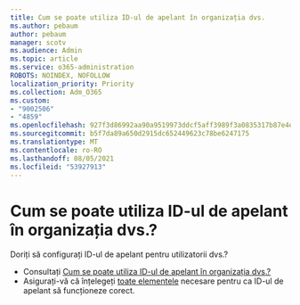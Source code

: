 ```yaml
---
title: Cum se poate utiliza ID-ul de apelant în organizația dvs.
ms.author: pebaum
author: pebaum
manager: scotv
ms.audience: Admin
ms.topic: article
ms.service: o365-administration
ROBOTS: NOINDEX, NOFOLLOW
localization_priority: Priority
ms.collection: Adm_O365
ms.custom:
- "9002506"
- "4859"
ms.openlocfilehash: 927f3d86992aa90a9519973ddcf5aff3989f3a0835317b87e4e71af4558d28e6
ms.sourcegitcommit: b5f7da89a650d2915dc652449623c78be6247175
ms.translationtype: MT
ms.contentlocale: ro-RO
ms.lasthandoff: 08/05/2021
ms.locfileid: "53927913"
---
```

# <a name="how-can-caller-id-be-used-in-your-organization"></a>Cum se poate utiliza ID-ul de apelant în organizația dvs.?

Doriți să configurați ID-ul de apelant pentru utilizatorii dvs.?

- Consultați [Cum se poate utiliza ID-ul de apelant în organizația dvs.?](https://docs.microsoft.com/microsoftteams/how-can-caller-id-be-used-in-your-organization)
- Asigurați-vă că înțelegeți [toate elementele](https://docs.microsoft.com/microsoftteams/more-about-calling-line-id-and-calling-party-name) necesare pentru ca ID-ul de apelant să funcționeze corect.
